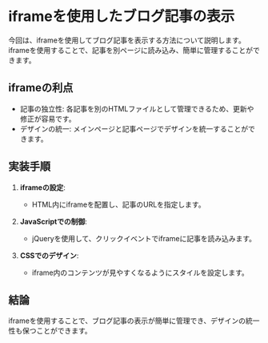 # iframeを使用したブログ記事の表示

今回は、iframeを使用してブログ記事を表示する方法について説明します。iframeを使用することで、記事を別ページに読み込み、簡単に管理することができます。

## iframeの利点

- 記事の独立性: 各記事を別のHTMLファイルとして管理できるため、更新や修正が容易です。
- デザインの統一: メインページと記事ページでデザインを統一することができます。

## 実装手順

1. **iframeの設定**:
   - HTML内にiframeを配置し、記事のURLを指定します。

2. **JavaScriptでの制御**:
   - jQueryを使用して、クリックイベントでiframeに記事を読み込みます。

3. **CSSでのデザイン**:
   - iframe内のコンテンツが見やすくなるようにスタイルを設定します。

## 結論

iframeを使用することで、ブログ記事の表示が簡単に管理でき、デザインの統一性も保つことができます。
